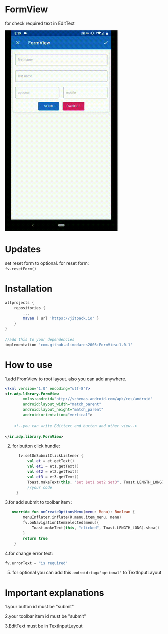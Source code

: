 # FormView
for check required text in EditText

![](mygif.gif)

# Updates
 set reset form to optional.
 for reset form:  
 ```fv.resetForm()```

# Installation
```gradle
allprojects {
    repositories {
        ...
        maven { url 'https://jitpack.io' }
    }
}

//add this to your dependencies
implementation 'com.github.alimodares2003:FormView:1.0.1'
```
# How to use

1.add FromView to root layout. also you can add anywhere. 

```xml
<?xml version="1.0" encoding="utf-8"?>
<ir.adp.library.FormView
        xmlns:android="http://schemas.android.com/apk/res/android"
        android:layout_width="match_parent"
        android:layout_height="match_parent"
        android:orientation="vertical">
    
    <!--you can write Edittext and button and other view-->

</ir.adp.library.FormView>
```
2. for button click hundle:

```kotlin
      fv.setOnSubmitClickListener {
          val et = et.getText()
          val et1 = et1.getText()
          val et2 = et2.getText()
          val et3 = et3.getText()
          Toast.makeText(this, "$et $et1 $et2 $et3", Toast.LENGTH_LONG).show()
          //your code
     }
 ```
3.for add submit to toolbar item :

```kotlin
   override fun onCreateOptionsMenu(menu: Menu): Boolean {
        menuInflater.inflate(R.menu.item_menu, menu)
        fv.onNavigationItemSelected(menu){
            Toast.makeText(this, "clicked", Toast.LENGTH_LONG).show()
        }
        return true
    }
```

4.for change error text:
```kotlin
fv.errorText = "is required"
```
5. for optional you can add this ```android:tag="optional"``` to TextInputLayout

# Important explanations
1.your button id must be "submit"

2.your toolbar item id must be "submit"

3.EditText must be in TextInputLayout
